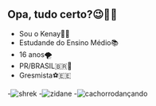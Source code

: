 ## Opa, tudo certo?😉🤙🏼

- Sou o Kenay🧑🏼
- Estudande do Ensino Médio📚
- 16 anos🌪️
- PR/BRASIL🇧🇷🥇
- Gresmista⚽🇪🇪
  
-![shrek](https://media1.tenor.com/m/zQd2pjMQl9YAAAAC/shreks-meme.gif)
-![zidane](https://media1.tenor.com/m/qJ9CSlcwrB0AAAAC/zidane-confused.gif)
-![cachorrodançando](https://media1.tenor.com/m/PDOb6qqJ71YAAAAd/pastor-k_.gif)
